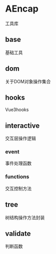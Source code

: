 
# AEncap 


工具库



## base
基础工具


## dom
关于DOM对象操作集合


## hooks
Vue3hooks


## interactive
交互层操作逻辑


### event
事件处理函数


### functions
交互控制方法


## tree
树结构操作方法封装


## validate
判断函数

